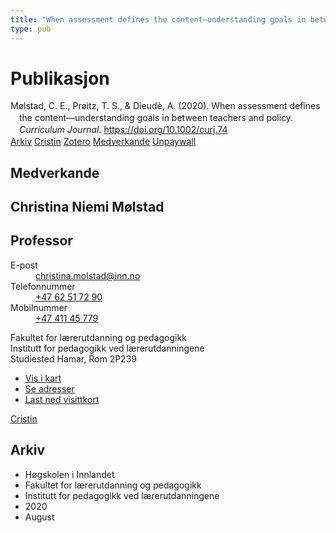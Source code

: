 ```yaml
---
title: "When assessment defines the content—understanding goals in between teachers and policy"
type: pub
---
```

<h1>Publikasjon</h1>
<article id="csl-bib-container-WEG2D8QK" class="csl-bib-container">
  <div class="csl-bib-body" style="line-height: 1.35; padding-left: 1em; text-indent:-1em;">
  <div class="csl-entry">M&#xF8;lstad, C. E., Pr&#xF8;itz, T. S., &amp; Dieud&#xE8;, A. (2020). When assessment defines the content&#x2014;understanding goals in between teachers and policy. <i>Curriculum Journal</i>. <a href="https://doi.org/10.1002/curj.74">https://doi.org/10.1002/curj.74</a></div>
</div>
  <div class="csl-bib-buttons">
    <a href="#taxonomy-article-WEG2D8QK" class="csl-bib-button">Arkiv</a>
    <a href="https://app.cristin.no/results/show.jsf?id=1825038" alt="Cristin URL" class="csl-bib-button">Cristin</a>
    <a href="http://zotero.org/groups/5022929/items/WEG2D8QK" alt="Zotero URL" class="csl-bib-button">Zotero</a>
    <a href="#contributors-article-WEG2D8QK" class="csl-bib-button">Medverkande</a>
    <a href="https://doi.org/10.1002/curj.74" class="csl-bib-button">Unpaywall</a>
  </div>
  <div id="csl-bib-meta-container-WEG2D8QK"></div>
</article>
<div id="csl-bib-meta-WEG2D8QK" class="csl-bib-meta">
  <article id="contributors-article-WEG2D8QK" class="contributors-article">
    <h1>Medverkande</h1>
    <div class="personas">
<div class="vrtx-hinn-person-card">
<div class="photo">
<i class="lar la-user-circle missing-person"></i>
</div>
<div class="info">
<hgroup><h1>Christina Niemi Mølstad</h1>
<h2>Professor</h2>
</hgroup><dl>
<dt>E-post</dt>
<dd>
<a href="mailto:christina.molstad@inn.no">christina.molstad@inn.no</a>
</dd>
<dt>Telefonnummer</dt>
<dd><a href="tel:+4762517290">
+47 62 51 72 90
</a></dd>
<dt>Mobilnummer</dt>
<dd><a href="tel:+4741145779">
+47 411 45 779
</a></dd>
</dl>
<p>
Fakultet for lærerutdanning og pedagogikk<br>
Institutt for pedagogikk ved lærerutdanningene<br>
Studiested Hamar,
Rom 2P239
</p>
<ul class="vrtx-hinn-links">
<li><a href="https://www.google.com/maps?q=60.796004,11.072099">Vis i kart</a></li>
<li><a href="https://www.inn.no/finn-en-ansatt/christina-molstad.html#vrtx-hinn-addresses">Se adresser</a></li>
<li><a href="https://www.inn.no/finn-en-ansatt/christina-molstad.html?vrtx=vcf">Last ned visittkort</a></li>
</ul>
</div>
</div>
<a href="https://app.cristin.no/persons/show.jsf?id=5325" alt="Cristin URL" class="personas-cristin">Cristin</a>
</div>
  </article>
  <article id="taxonomy-article-WEG2D8QK" class="taxonomy-article">
    <h1>Arkiv</h1>
    <ul>
      <li>Høgskolen i Innlandet</li>
      <li>Fakultet for lærerutdanning og pedagogikk</li>
      <li>Institutt for pedagogikk ved lærerutdanningene</li>
      <li>2020</li>
      <li>August</li>
    </ul>
  </article>
</div>
